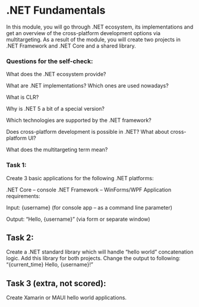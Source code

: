 # .NET Fundamentals

In this module, you will go through .NET ecosystem, its implementations and get an overview of the cross-platform development options via multitargeting. As a result of the module, you will create two projects in .NET Framework and .NET Core and a shared library.  

### Questions for the self-check:

What does the .NET ecosystem provide?

What are .NET implementations? Which ones are used nowadays?

What is CLR?

Why is .NET 5 a bit of a special version?

Which technologies are supported by the .NET framework?

Does cross-platform development is possible in .NET? What about cross-platform UI?

What does the multitargeting term mean?

### Task 1:

Create 3 basic applications for the following .NET platforms:

.NET Core – console
.NET Framework – WinForms/WPF
Application requirements:

Input: {username} (for console app – as a command line parameter)

Output: “Hello, {username}” (via form or separate window) 

## Task 2:  

Create a .NET standard library which will handle “hello world” concatenation logic. Add this library for both projects. Change the output to following: “{current_time} Hello, {username}!”

## Task 3 (extra, not scored): 

Create Xamarin or MAUI hello world applications. 
